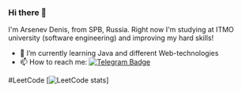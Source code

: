 ### Hi there 👋

I'm Arsenev Denis, from SPB, Russia. Right now I'm studying at ITMO university (software engineering) and improving my hard skills!

- 🌱 I’m currently learning Java and different Web-technologies
- 📫 How to reach me: [![Telegram Badge](https://img.shields.io/badge/-Telegram-0088cc?style=flat-square&labelColor=0088cc&logo=telegram&logoColor=white&link=https://t.me/adagio_sostenuto)](https://t.me/ar_den0)

#LeetCode
[![LeetCode stats](https://leetcode-stats-six.vercel.app/api?username=ArDen30&theme=dark)]
